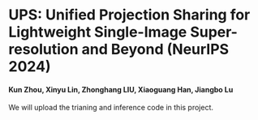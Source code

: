 
# UPS: Unified Projection Sharing for Lightweight Single-Image Super-resolution and Beyond (NeurIPS 2024) 

#### Kun Zhou, Xinyu Lin, Zhonghang LIU, Xiaoguang Han, Jiangbo Lu 

We will upload the trianing and inference code in this project.